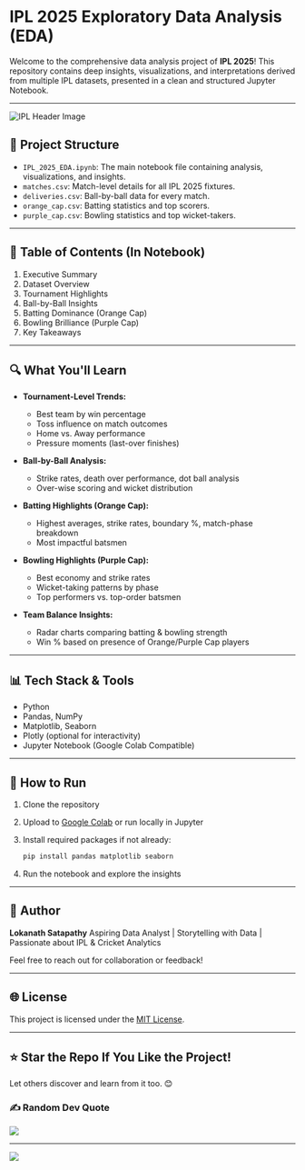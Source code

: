 # IPL 2025 Exploratory Data Analysis (EDA)

Welcome to the comprehensive data analysis project of **IPL 2025**! This repository contains deep insights, visualizations, and interpretations derived from multiple IPL datasets, presented in a clean and structured Jupyter Notebook.

---
![IPL Header Image](https://img.jagranjosh.com/images/2025/February/1322025/IPL-2025-schedule.webp)

## 📁 Project Structure

* `IPL_2025_EDA.ipynb`: The main notebook file containing analysis, visualizations, and insights.
* `matches.csv`: Match-level details for all IPL 2025 fixtures.
* `deliveries.csv`: Ball-by-ball data for every match.
* `orange_cap.csv`: Batting statistics and top scorers.
* `purple_cap.csv`: Bowling statistics and top wicket-takers.

---

## 📌 Table of Contents (In Notebook)

1. Executive Summary
2. Dataset Overview
3. Tournament Highlights
4. Ball-by-Ball Insights
5. Batting Dominance (Orange Cap)
6. Bowling Brilliance (Purple Cap)
7. Key Takeaways

---

## 🔍 What You'll Learn

* **Tournament-Level Trends:**

  * Best team by win percentage
  * Toss influence on match outcomes
  * Home vs. Away performance
  * Pressure moments (last-over finishes)

* **Ball-by-Ball Analysis:**

  * Strike rates, death over performance, dot ball analysis
  * Over-wise scoring and wicket distribution

* **Batting Highlights (Orange Cap):**

  * Highest averages, strike rates, boundary %, match-phase breakdown
  * Most impactful batsmen

* **Bowling Highlights (Purple Cap):**

  * Best economy and strike rates
  * Wicket-taking patterns by phase
  * Top performers vs. top-order batsmen

* **Team Balance Insights:**

  * Radar charts comparing batting & bowling strength
  * Win % based on presence of Orange/Purple Cap players

---

## 📊 Tech Stack & Tools

* Python
* Pandas, NumPy
* Matplotlib, Seaborn
* Plotly (optional for interactivity)
* Jupyter Notebook (Google Colab Compatible)

---

## 🚀 How to Run

1. Clone the repository
2. Upload to [Google Colab](https://colab.research.google.com/) or run locally in Jupyter
3. Install required packages if not already:

   ```bash
   pip install pandas matplotlib seaborn
   ```
4. Run the notebook and explore the insights

---

## 🙌 Author

**Lokanath Satapathy**
Aspiring Data Analyst | Storytelling with Data | Passionate about IPL & Cricket Analytics

Feel free to reach out for collaboration or feedback!

---

## 🌐 License

This project is licensed under the [MIT License](LICENSE).

---

## ⭐ Star the Repo If You Like the Project!

Let others discover and learn from it too. 😊

### ✍️ Random Dev Quote
![](https://quotes-github-readme.vercel.app/api?type=horizontal&theme=radical)

---
[![](https://visitcount.itsvg.in/api?id=klsatapathy&icon=0&color=0)](https://visitcount.itsvg.in)

<!-- Proudly created with GPRM ( https://gprm.itsvg.in ) -->
